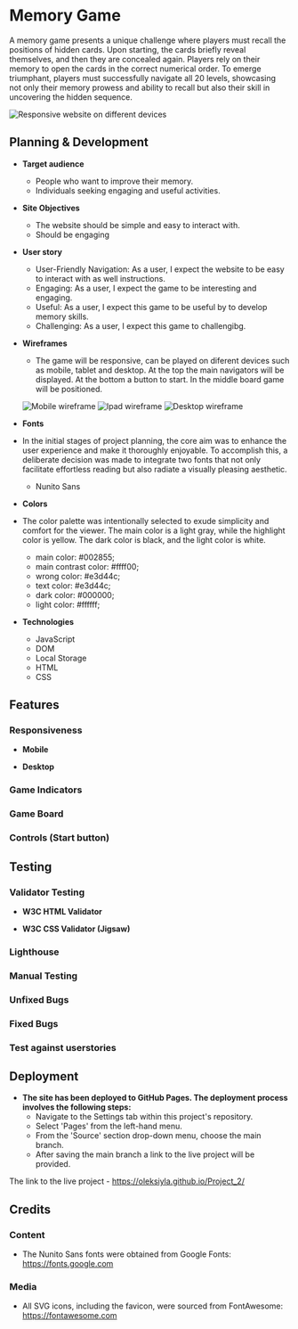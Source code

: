 # Memory Game
A memory game presents a unique challenge where players must recall the positions of hidden cards. Upon starting, the cards briefly reveal themselves, and then they are concealed again. Players rely on their memory to open the cards in the correct numerical order. To emerge triumphant, players must successfully navigate all 20 levels, showcasing not only their memory prowess and ability to recall but also their skill in uncovering the hidden sequence.

![Responsive website on different devices](./README/images/responsive_memory_game.png)

## Planning & Development
- __Target audience__
  - People who want to improve their memory.
  - Individuals seeking engaging and useful activities.

- __Site Objectives__
  - The website should be simple and easy to interact with.
  - Should be engaging

- __User story__
  - User-Friendly Navigation: As a user, I expect the website to be easy to interact with as well instructions.
  - Engaging: As a user, I expect the game to be interesting and engaging.
  - Useful: As a user, I expect this game to be useful by to develop memory skills.
  - Challenging: As a user, I expect this game to challengibg.

- __Wireframes__
  - The game will be responsive, can be played on diferent devices such as mobile, tablet and desktop. At the top the main navigators will be displayed. At the bottom a button to start. In the middle board game will be positioned.

  ![Mobile wireframe](./README/wireframes/mobile.png)
  ![Ipad wireframe](./README/wireframes/ipad.png)
  ![Desktop wireframe](./README/wireframes/desktop.png)

- __Fonts__
- In the initial stages of project planning, the core aim was to enhance the user experience and make it thoroughly enjoyable. To accomplish this, a deliberate decision was made to integrate two fonts that not only facilitate effortless reading but also radiate a visually pleasing aesthetic.

  - Nunito Sans

- __Colors__
- The color palette was intentionally selected to exude simplicity and comfort for the viewer. The main color is a light gray, while the highlight color is yellow. The dark color is black, and the light color is white.

  - main color: #002855;
  - main contrast color: #ffff00;
  - wrong color: #e3d44c;
  - text color: #e3d44c;
  - dark color: #000000;
  - light color: #ffffff;

- __Technologies__
  - JavaScript
  - DOM
  - Local Storage
  - HTML
  - CSS

## Features

### Responsiveness

- __Mobile__


- __Desktop__


### Game Indicators

### Game Board

### Controls (Start button)

## Testing 

### Validator Testing 
- __W3C HTML Validator__

- __W3C CSS Validator (Jigsaw)__

### Lighthouse

### Manual Testing

### Unfixed Bugs

### Fixed Bugs

### Test against userstories

## Deployment
- __The site has been deployed to GitHub Pages. The deployment process involves the following steps:__
    - Navigate to the Settings tab within this project's repository.
    - Select 'Pages' from the left-hand menu.
    - From the 'Source' section drop-down menu, choose the main branch.
    - After saving the main branch a link to the live project will be provided.

The link to the live project - https://oleksiyla.github.io/Project_2/

## Credits

### Content
- The Nunito Sans fonts were obtained from Google Fonts: https://fonts.google.com

### Media
- All SVG icons, including the favicon, were sourced from FontAwesome: https://fontawesome.com
